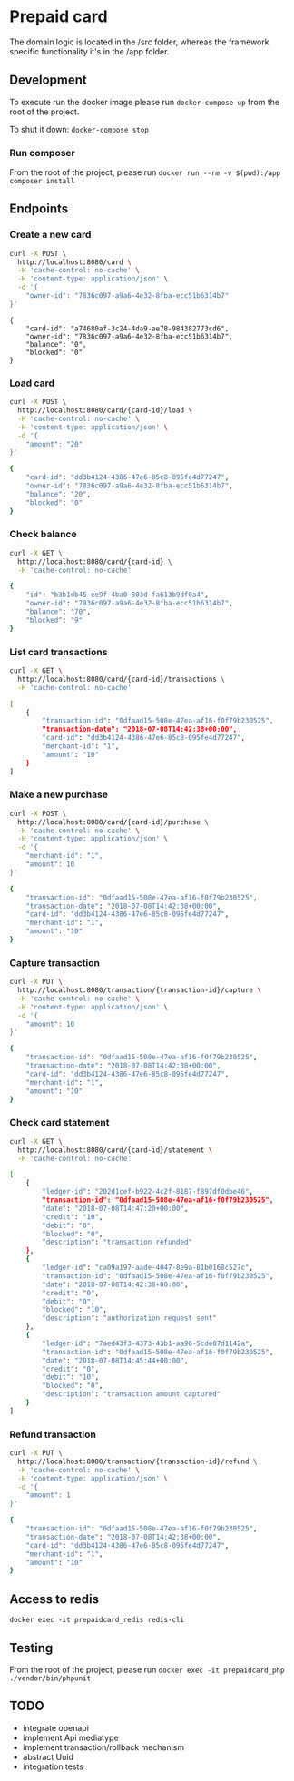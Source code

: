 # Prepaid card

The domain logic is located in the /src folder, whereas the framework specific functionality it's in the /app folder.

## Development

To execute run the docker image please run `docker-compose up` from the root of the project.

To shut it down: `docker-compose stop`

### Run composer

From the root of the project, please run `docker run --rm -v $(pwd):/app composer install`

## Endpoints

### Create a new card

```bash
curl -X POST \
  http://localhost:8080/card \
  -H 'cache-control: no-cache' \
  -H 'content-type: application/json' \
  -d '{
	"owner-id": "7836c097-a9a6-4e32-8fba-ecc51b6314b7"
}'
```
```
{
    "card-id": "a74680af-3c24-4da9-ae78-984382773cd6",
    "owner-id": "7836c097-a9a6-4e32-8fba-ecc51b6314b7",
    "balance": "0",
    "blocked": "0"
}
```

### Load card

```bash
curl -X POST \
  http://localhost:8080/card/{card-id}/load \
  -H 'cache-control: no-cache' \
  -H 'content-type: application/json' \
  -d '{
	"amount": "20"
}'
```
```bash
{
    "card-id": "dd3b4124-4386-47e6-85c8-095fe4d77247",
    "owner-id": "7836c097-a9a6-4e32-8fba-ecc51b6314b7",
    "balance": "20",
    "blocked": "0"
}
```

### Check balance

```bash
curl -X GET \
  http://localhost:8080/card/{card-id} \
  -H 'cache-control: no-cache'
```
```bash
{
    "id": "b3b1db45-ee9f-4ba0-803d-fa613b9df0a4",
    "owner-id": "7836c097-a9a6-4e32-8fba-ecc51b6314b7",
    "balance": "70",
    "blocked": "9"
}
```

### List card transactions

```bash
curl -X GET \
  http://localhost:8080/card/{card-id}/transactions \
  -H 'cache-control: no-cache' 
```
```bash
[
    {
        "transaction-id": "0dfaad15-508e-47ea-af16-f0f79b230525",
        "transaction-date": "2018-07-08T14:42:38+00:00",
        "card-id": "dd3b4124-4386-47e6-85c8-095fe4d77247",
        "merchant-id": "1",
        "amount": "10"
    }
]
```

### Make a new purchase

```bash
curl -X POST \
  http://localhost:8080/card/{card-id}/purchase \
  -H 'cache-control: no-cache' \
  -H 'content-type: application/json' \
  -d '{
	"merchant-id": "1",
	"amount": 10
}'
```
```bash
{
    "transaction-id": "0dfaad15-508e-47ea-af16-f0f79b230525",
    "transaction-date": "2018-07-08T14:42:38+00:00",
    "card-id": "dd3b4124-4386-47e6-85c8-095fe4d77247",
    "merchant-id": "1",
    "amount": "10"
}
```

### Capture transaction

```bash
curl -X PUT \
  http://localhost:8080/transaction/{transaction-id}/capture \
  -H 'cache-control: no-cache' \
  -H 'content-type: application/json' \
  -d '{
	"amount": 10
}'
```
```bash
{
    "transaction-id": "0dfaad15-508e-47ea-af16-f0f79b230525",
    "transaction-date": "2018-07-08T14:42:38+00:00",
    "card-id": "dd3b4124-4386-47e6-85c8-095fe4d77247",
    "merchant-id": "1",
    "amount": "10"
}
```

### Check card statement

```bash
curl -X GET \
  http://localhost:8080/card/{card-id}/statement \
  -H 'cache-control: no-cache'
```
```bash
[
    {
        "ledger-id": "202d1cef-b922-4c2f-8187-f897df0dbe46",
        "transaction-id": "0dfaad15-508e-47ea-af16-f0f79b230525",
        "date": "2018-07-08T14:47:20+00:00",
        "credit": "10",
        "debit": "0",
        "blocked": "0",
        "description": "transaction refunded"
    },
    {
        "ledger-id": "ca09a197-aade-4047-8e9a-81b0168c527c",
        "transaction-id": "0dfaad15-508e-47ea-af16-f0f79b230525",
        "date": "2018-07-08T14:42:38+00:00",
        "credit": "0",
        "debit": "0",
        "blocked": "10",
        "description": "authorization request sent"
    },
    {
        "ledger-id": "7aed43f3-4373-43b1-aa96-5cde87d1142a",
        "transaction-id": "0dfaad15-508e-47ea-af16-f0f79b230525",
        "date": "2018-07-08T14:45:44+00:00",
        "credit": "0",
        "debit": "10",
        "blocked": "0",
        "description": "transaction amount captured"
    }
]
```

### Refund transaction

```bash
curl -X PUT \
  http://localhost:8080/transaction/{transaction-id}/refund \
  -H 'cache-control: no-cache' \
  -H 'content-type: application/json' \
  -d '{
	"amount": 1
}'
```
```bash
{
    "transaction-id": "0dfaad15-508e-47ea-af16-f0f79b230525",
    "transaction-date": "2018-07-08T14:42:38+00:00",
    "card-id": "dd3b4124-4386-47e6-85c8-095fe4d77247",
    "merchant-id": "1",
    "amount": "10"
}
```

## Access to redis

`docker exec -it prepaidcard_redis redis-cli`

## Testing

From the root of the project, please run `docker exec -it prepaidcard_php ./vendor/bin/phpunit`

## TODO

 - integrate openapi
 - implement Api mediatype
 - implement transaction/rollback mechanism
 - abstract Uuid
 - integration tests
